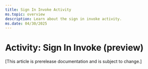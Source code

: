 ```yaml
---
title: Sign In Invoke Activity
ms.topic: overview
description: Learn about the sign in invoke activity.
ms.date: 04/30/2025
---
```


# Activity: Sign In Invoke (preview)

[This article is prerelease documentation and is subject to change.]
